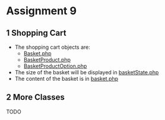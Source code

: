 # Assignment 9
## 1 Shopping Cart
- The shopping cart objects are:
    - [Basket.php](web/to/Basket.php)
    - [BasketProduct.php](web/to/BasketProduct.php) 
    - [BasketProductOption.php](web/to/BasketProductOption.php)
- The size of the basket will be displayed in [basketState.php](web/basketState.php)
- The content of the basket is in [basket.php](web/basket.php)

## 2 More Classes
TODO